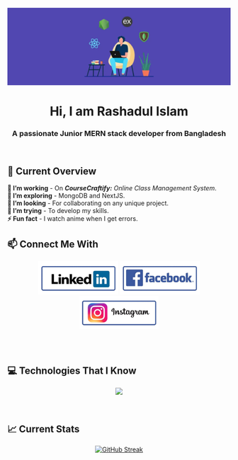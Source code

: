 [![MasterHead](https://raw.githubusercontent.com/rocktohq/rocktohq/main/assets/images/banner.png)](https://monirhq.com)

<h1 align="center">Hi, I am Rashadul Islam</h1>
<h3 align="center">A passionate Junior MERN stack developer from Bangladesh</h3>
<br/>

## 👀 Current Overview

**🔭 I’m working** - On **_CourseCraftify:_** _Online Class Management System_.  
**🌱 I’m exploring** - MongoDB and NextJS.  
**👯 I’m looking** - For collaborating on any unique project.  
**🤔 I’m trying** - To develop my skills.  
**⚡ Fun fact** - I watch anime when I get errors.

## 📫 Connect Me With

<p align="center">
  <a href="https://www.linkedin.com/in/itzmonir" target="_blank"><img height="75" src="https://raw.githubusercontent.com/rocktohq/rocktohq/main/assets/images/linkedin.png" /></a>
  <a href="https://facebook.com/itzmonir" target="_blank"><img height="75" src="https://raw.githubusercontent.com/rocktohq/rocktohq/main/assets/images/facebook.png" /></a>
  <a href="https://instagram.com/itzmonir/" target="_blank"><img height="75" src="https://raw.githubusercontent.com/rocktohq/rocktohq/main/assets/images/instagram.png" /></a>
</p>
<br/>

<br/>

## 💻 Technologies That I Know

<p align="center">
  <a href="https://skillicons.dev" target="_blank">
    <img src="https://skillicons.dev/icons?i=html,css,js,react,nodejs,express,firebase,mongodb,tailwind,bootstrap" />
  </a>
</p>
<br/>

## 📈 Current Stats

<p align="center">
  <a href="https://git.io/streak-stats" target="_blank"><img src="https://github-readme-streak-stats.herokuapp.com?user=rocktohq&theme=tokyonight" alt="GitHub Streak" /></a>
</p>
